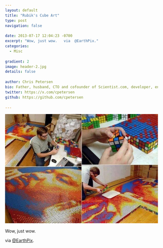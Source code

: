 ```yaml
---
layout: default
title: "Rubik's Cube Art"
type: post
navigation: false

date: 2013-07-17 12:04:23 -0700
excerpt: "Wow, just wow.   via  @EarthPix."
categories:
  - Misc

gradient: 2
image: header-2.jpg
details: false

author: Chris Petersen
bio: Father, husband, CTO and cofounder of Scientist.com, developer, entrepreneur and technologist.
twitter: https://x.com/cpetersen
github: https://github.com/cpetersen

---
```



 ![](/assets/import/bc194ec1e6f6d650b73bb6a460b65c41.jpg)  

 Wow, just wow.

 via  [@EarthPix](https://twitter.com/EarthPix/status/357501240046931968/photo/1).
